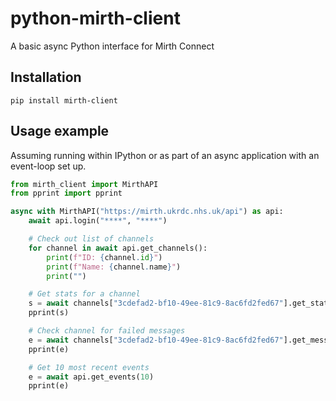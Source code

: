 # python-mirth-client

A basic async Python interface for Mirth Connect

## Installation

`pip install mirth-client`

## Usage example

Assuming running within IPython or as part of an async application with an event-loop set up.

```python
from mirth_client import MirthAPI
from pprint import pprint

async with MirthAPI("https://mirth.ukrdc.nhs.uk/api") as api:
    await api.login("****", "****")

    # Check out list of channels
    for channel in await api.get_channels():
        print(f"ID: {channel.id}")
        print(f"Name: {channel.name}")
        print("")

    # Get stats for a channel
    s = await channels["3cdefad2-bf10-49ee-81c9-8ac6fd2fed67"].get_statistics()
    pprint(s)

    # Check channel for failed messages
    e = await channels["3cdefad2-bf10-49ee-81c9-8ac6fd2fed67"].get_messages(status="error")
    pprint(e)

    # Get 10 most recent events
    e = await api.get_events(10)
    pprint(e)
```
